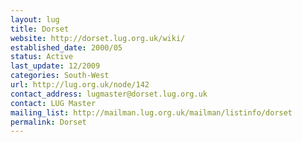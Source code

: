 ```yaml
---
layout: lug
title: Dorset
website: http://dorset.lug.org.uk/wiki/
established_date: 2000/05
status: Active
last_update: 12/2009
categories: South-West
url: http://lug.org.uk/node/142
contact_address: lugmaster@dorset.lug.org.uk
contact: LUG Master
mailing_list: http://mailman.lug.org.uk/mailman/listinfo/dorset
permalink: Dorset
---
```


